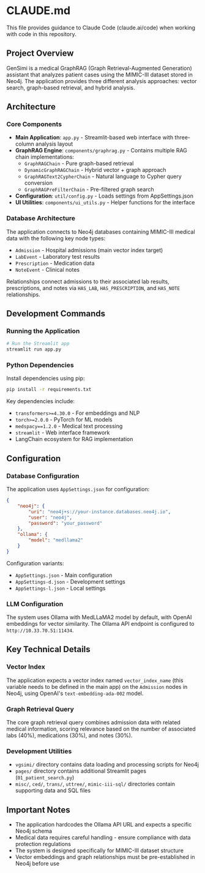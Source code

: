 # CLAUDE.md

This file provides guidance to Claude Code (claude.ai/code) when working with code in this repository.

## Project Overview

GenSimi is a medical GraphRAG (Graph Retrieval-Augmented Generation) assistant that analyzes patient cases using the MIMIC-III dataset stored in Neo4j. The application provides three different analysis approaches: vector search, graph-based retrieval, and hybrid analysis.

## Architecture

### Core Components

- **Main Application**: `app.py` - Streamlit-based web interface with three-column analysis layout
- **GraphRAG Engine**: `components/graphrag.py` - Contains multiple RAG chain implementations:
  - `GraphRAGChain` - Pure graph-based retrieval
  - `DynamicGraphRAGChain` - Hybrid vector + graph approach
  - `GraphRAGText2CypherChain` - Natural language to Cypher query conversion
  - `GraphRAGPreFilterChain` - Pre-filtered graph search
- **Configuration**: `util/config.py` - Loads settings from AppSettings.json
- **UI Utilities**: `components/ui_utils.py` - Helper functions for the interface

### Database Architecture

The application connects to Neo4j databases containing MIMIC-III medical data with the following key node types:
- `Admission` - Hospital admissions (main vector index target)
- `LabEvent` - Laboratory test results
- `Prescription` - Medication data
- `NoteEvent` - Clinical notes

Relationships connect admissions to their associated lab results, prescriptions, and notes via `HAS_LAB`, `HAS_PRESCRIPTION`, and `HAS_NOTE` relationships.

## Development Commands

### Running the Application

```bash
# Run the Streamlit app
streamlit run app.py
```

### Python Dependencies

Install dependencies using pip:

```bash
pip install -r requirements.txt
```

Key dependencies include:
- `transformers>=4.30.0` - For embeddings and NLP
- `torch>=2.0.0` - PyTorch for ML models
- `medspacy==1.2.0` - Medical text processing
- `streamlit` - Web interface framework
- LangChain ecosystem for RAG implementation

## Configuration

### Database Configuration

The application uses `AppSettings.json` for configuration:

```json
{
    "neo4j": {
        "uri": "neo4j+s://your-instance.databases.neo4j.io",
        "user": "neo4j",
        "password": "your_password"
    },
    "ollama": {
        "model": "medllama2"
    }
}
```

Configuration variants:
- `AppSettings.json` - Main configuration
- `AppSettings-d.json` - Development settings
- `AppSettings-l.json` - Local settings

### LLM Configuration

The system uses Ollama with MedLLaMA2 model by default, with OpenAI embeddings for vector similarity. The Ollama API endpoint is configured to `http://10.33.70.51:11434`.

## Key Technical Details

### Vector Index

The application expects a vector index named `vector_index_name` (this variable needs to be defined in the main app) on the `Admission` nodes in Neo4j, using OpenAI's `text-embedding-ada-002` model.

### Graph Retrieval Query

The core graph retrieval query combines admission data with related medical information, scoring relevance based on the number of associated labs (40%), medications (30%), and notes (30%).

### Development Utilities

- `vgsimi/` directory contains data loading and processing scripts for Neo4j
- `pages/` directory contains additional Streamlit pages (`01_patient_search.py`)
- `misc/`, `ced/`, `trans/`, `uttree/`, `mimic-iii-sql/` directories contain supporting data and SQL files

## Important Notes

- The application hardcodes the Ollama API URL and expects a specific Neo4j schema
- Medical data requires careful handling - ensure compliance with data protection regulations
- The system is designed specifically for MIMIC-III dataset structure
- Vector embeddings and graph relationships must be pre-established in Neo4j before use